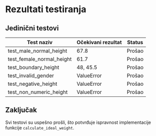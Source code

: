 # Rezultati testiranja

## Jedinični testovi

| Test naziv                   | Očekivani rezultat | Status      |
|------------------------------|--------------------|-------------|
| test_male_normal_height      | 67.8              | Prošao      |
| test_female_normal_height    | 61.7              | Prošao      |
| test_boundary_height         | 48, 45.5          | Prošao      |
| test_invalid_gender          | ValueError        | Prošao      |
| test_negative_height         | ValueError        | Prošao      |
| test_non_numeric_height      | ValueError        | Prošao      |

## Zaključak

Svi testovi su uspešno prošli, što potvrđuje ispravnost implementacije funkcije `calculate_ideal_weight`.
